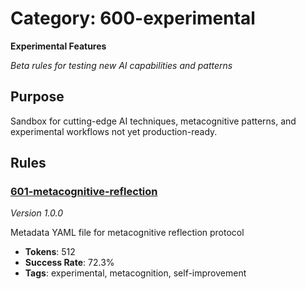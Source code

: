 # Category: 600-experimental

**Experimental Features**

*Beta rules for testing new AI capabilities and patterns*

## Purpose

Sandbox for cutting-edge AI techniques, metacognitive patterns,
and experimental workflows not yet production-ready.


## Rules

### [601-metacognitive-reflection](../rules/601-metacognitive-reflection.md)
*Version 1.0.0*

Metadata YAML file for metacognitive reflection protocol

- **Tokens**: 512
- **Success Rate**: 72.3%
- **Tags**: experimental, metacognition, self-improvement
